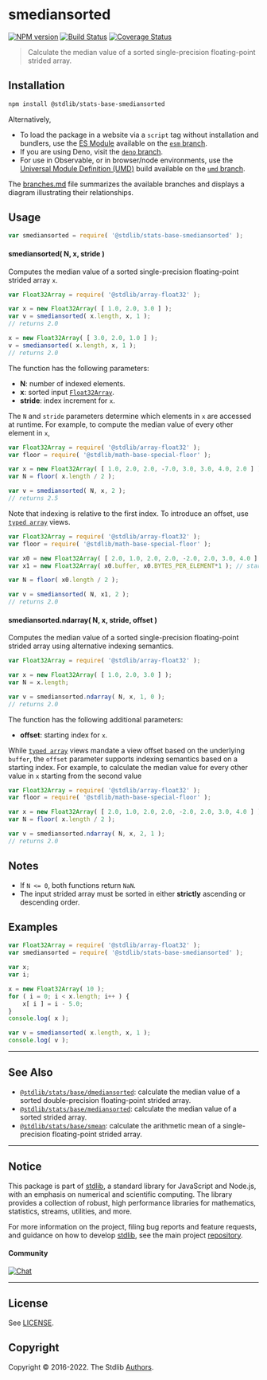 <!--

@license Apache-2.0

Copyright (c) 2020 The Stdlib Authors.

Licensed under the Apache License, Version 2.0 (the "License");
you may not use this file except in compliance with the License.
You may obtain a copy of the License at

   http://www.apache.org/licenses/LICENSE-2.0

Unless required by applicable law or agreed to in writing, software
distributed under the License is distributed on an "AS IS" BASIS,
WITHOUT WARRANTIES OR CONDITIONS OF ANY KIND, either express or implied.
See the License for the specific language governing permissions and
limitations under the License.

-->

# smediansorted

[![NPM version][npm-image]][npm-url] [![Build Status][test-image]][test-url] [![Coverage Status][coverage-image]][coverage-url] <!-- [![dependencies][dependencies-image]][dependencies-url] -->

> Calculate the median value of a sorted single-precision floating-point strided array.

<section class="intro">

</section>

<!-- /.intro -->

<section class="installation">

## Installation

```bash
npm install @stdlib/stats-base-smediansorted
```

Alternatively,

-   To load the package in a website via a `script` tag without installation and bundlers, use the [ES Module][es-module] available on the [`esm` branch][esm-url].
-   If you are using Deno, visit the [`deno` branch][deno-url].
-   For use in Observable, or in browser/node environments, use the [Universal Module Definition (UMD)][umd] build available on the [`umd` branch][umd-url].

The [branches.md][branches-url] file summarizes the available branches and displays a diagram illustrating their relationships.

</section>

<section class="usage">

## Usage

```javascript
var smediansorted = require( '@stdlib/stats-base-smediansorted' );
```

#### smediansorted( N, x, stride )

Computes the median value of a sorted single-precision floating-point strided array `x`.

```javascript
var Float32Array = require( '@stdlib/array-float32' );

var x = new Float32Array( [ 1.0, 2.0, 3.0 ] );
var v = smediansorted( x.length, x, 1 );
// returns 2.0

x = new Float32Array( [ 3.0, 2.0, 1.0 ] );
v = smediansorted( x.length, x, 1 );
// returns 2.0
```

The function has the following parameters:

-   **N**: number of indexed elements.
-   **x**: sorted input [`Float32Array`][@stdlib/array/float32].
-   **stride**: index increment for `x`.

The `N` and `stride` parameters determine which elements in `x` are accessed at runtime. For example, to compute the median value of every other element in `x`,

```javascript
var Float32Array = require( '@stdlib/array-float32' );
var floor = require( '@stdlib/math-base-special-floor' );

var x = new Float32Array( [ 1.0, 2.0, 2.0, -7.0, 3.0, 3.0, 4.0, 2.0 ] );
var N = floor( x.length / 2 );

var v = smediansorted( N, x, 2 );
// returns 2.5
```

Note that indexing is relative to the first index. To introduce an offset, use [`typed array`][mdn-typed-array] views.

<!-- eslint-disable stdlib/capitalized-comments -->

```javascript
var Float32Array = require( '@stdlib/array-float32' );
var floor = require( '@stdlib/math-base-special-floor' );

var x0 = new Float32Array( [ 2.0, 1.0, 2.0, 2.0, -2.0, 2.0, 3.0, 4.0 ] );
var x1 = new Float32Array( x0.buffer, x0.BYTES_PER_ELEMENT*1 ); // start at 2nd element

var N = floor( x0.length / 2 );

var v = smediansorted( N, x1, 2 );
// returns 2.0
```

#### smediansorted.ndarray( N, x, stride, offset )

Computes the median value of a sorted single-precision floating-point strided array using alternative indexing semantics.

```javascript
var Float32Array = require( '@stdlib/array-float32' );

var x = new Float32Array( [ 1.0, 2.0, 3.0 ] );
var N = x.length;

var v = smediansorted.ndarray( N, x, 1, 0 );
// returns 2.0
```

The function has the following additional parameters:

-   **offset**: starting index for `x`.

While [`typed array`][mdn-typed-array] views mandate a view offset based on the underlying `buffer`, the `offset` parameter supports indexing semantics based on a starting index. For example, to calculate the median value for every other value in `x` starting from the second value

```javascript
var Float32Array = require( '@stdlib/array-float32' );
var floor = require( '@stdlib/math-base-special-floor' );

var x = new Float32Array( [ 2.0, 1.0, 2.0, 2.0, -2.0, 2.0, 3.0, 4.0 ] );
var N = floor( x.length / 2 );

var v = smediansorted.ndarray( N, x, 2, 1 );
// returns 2.0
```

</section>

<!-- /.usage -->

<section class="notes">

## Notes

-   If `N <= 0`, both functions return `NaN`.
-   The input strided array must be sorted in either **strictly** ascending or descending order.

</section>

<!-- /.notes -->

<section class="examples">

## Examples

<!-- eslint no-undef: "error" -->

```javascript
var Float32Array = require( '@stdlib/array-float32' );
var smediansorted = require( '@stdlib/stats-base-smediansorted' );

var x;
var i;

x = new Float32Array( 10 );
for ( i = 0; i < x.length; i++ ) {
    x[ i ] = i - 5.0;
}
console.log( x );

var v = smediansorted( x.length, x, 1 );
console.log( v );
```

</section>

<!-- /.examples -->

<!-- Section for related `stdlib` packages. Do not manually edit this section, as it is automatically populated. -->

<section class="related">

* * *

## See Also

-   <span class="package-name">[`@stdlib/stats/base/dmediansorted`][@stdlib/stats/base/dmediansorted]</span><span class="delimiter">: </span><span class="description">calculate the median value of a sorted double-precision floating-point strided array.</span>
-   <span class="package-name">[`@stdlib/stats/base/mediansorted`][@stdlib/stats/base/mediansorted]</span><span class="delimiter">: </span><span class="description">calculate the median value of a sorted strided array.</span>
-   <span class="package-name">[`@stdlib/stats/base/smean`][@stdlib/stats/base/smean]</span><span class="delimiter">: </span><span class="description">calculate the arithmetic mean of a single-precision floating-point strided array.</span>

</section>

<!-- /.related -->

<!-- Section for all links. Make sure to keep an empty line after the `section` element and another before the `/section` close. -->


<section class="main-repo" >

* * *

## Notice

This package is part of [stdlib][stdlib], a standard library for JavaScript and Node.js, with an emphasis on numerical and scientific computing. The library provides a collection of robust, high performance libraries for mathematics, statistics, streams, utilities, and more.

For more information on the project, filing bug reports and feature requests, and guidance on how to develop [stdlib][stdlib], see the main project [repository][stdlib].

#### Community

[![Chat][chat-image]][chat-url]

---

## License

See [LICENSE][stdlib-license].


## Copyright

Copyright &copy; 2016-2022. The Stdlib [Authors][stdlib-authors].

</section>

<!-- /.stdlib -->

<!-- Section for all links. Make sure to keep an empty line after the `section` element and another before the `/section` close. -->

<section class="links">

[npm-image]: http://img.shields.io/npm/v/@stdlib/stats-base-smediansorted.svg
[npm-url]: https://npmjs.org/package/@stdlib/stats-base-smediansorted

[test-image]: https://github.com/stdlib-js/stats-base-smediansorted/actions/workflows/test.yml/badge.svg?branch=main
[test-url]: https://github.com/stdlib-js/stats-base-smediansorted/actions/workflows/test.yml?query=branch:main

[coverage-image]: https://img.shields.io/codecov/c/github/stdlib-js/stats-base-smediansorted/main.svg
[coverage-url]: https://codecov.io/github/stdlib-js/stats-base-smediansorted?branch=main

<!--

[dependencies-image]: https://img.shields.io/david/stdlib-js/stats-base-smediansorted.svg
[dependencies-url]: https://david-dm.org/stdlib-js/stats-base-smediansorted/main

-->

[chat-image]: https://img.shields.io/gitter/room/stdlib-js/stdlib.svg
[chat-url]: https://gitter.im/stdlib-js/stdlib/

[stdlib]: https://github.com/stdlib-js/stdlib

[stdlib-authors]: https://github.com/stdlib-js/stdlib/graphs/contributors

[umd]: https://github.com/umdjs/umd
[es-module]: https://developer.mozilla.org/en-US/docs/Web/JavaScript/Guide/Modules

[deno-url]: https://github.com/stdlib-js/stats-base-smediansorted/tree/deno
[umd-url]: https://github.com/stdlib-js/stats-base-smediansorted/tree/umd
[esm-url]: https://github.com/stdlib-js/stats-base-smediansorted/tree/esm
[branches-url]: https://github.com/stdlib-js/stats-base-smediansorted/blob/main/branches.md

[stdlib-license]: https://raw.githubusercontent.com/stdlib-js/stats-base-smediansorted/main/LICENSE

[@stdlib/array/float32]: https://github.com/stdlib-js/array-float32

[mdn-typed-array]: https://developer.mozilla.org/en-US/docs/Web/JavaScript/Reference/Global_Objects/TypedArray

<!-- <related-links> -->

[@stdlib/stats/base/dmediansorted]: https://github.com/stdlib-js/stats-base-dmediansorted

[@stdlib/stats/base/mediansorted]: https://github.com/stdlib-js/stats-base-mediansorted

[@stdlib/stats/base/smean]: https://github.com/stdlib-js/stats-base-smean

<!-- </related-links> -->

</section>

<!-- /.links -->
